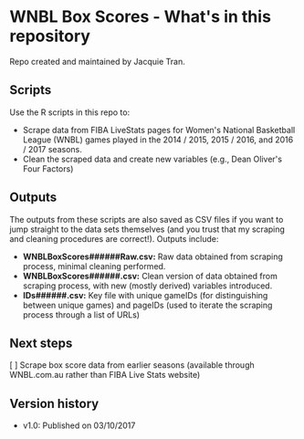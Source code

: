 # WNBL Box Scores - What's in this repository

Repo created and maintained by Jacquie Tran.

## Scripts
Use the R scripts in this repo to:

* Scrape data from FIBA LiveStats pages for Women's National Basketball League (WNBL) games played in the 2014 / 2015, 2015 / 2016, and 2016 / 2017 seasons.
* Clean the scraped data and create new variables (e.g., Dean Oliver's Four Factors)

## Outputs
The outputs from these scripts are also saved as CSV files if you want to jump straight to the data sets themselves (and you trust that my scraping and cleaning procedures are correct!). Outputs include:

* **WNBLBoxScores######Raw.csv:** Raw data obtained from scraping process, minimal cleaning performed.
* **WNBLBoxScores######.csv:** Clean version of data obtained from scraping process, with new (mostly derived) variables introduced.
* **IDs######.csv:** Key file with unique gameIDs (for distinguishing between unique games) and pageIDs (used to iterate the scraping process through a list of URLs)

## Next steps

[ ] Scrape box score data from earlier seasons (available through WNBL.com.au rather than FIBA Live Stats website)

## Version history

* v1.0: Published on 03/10/2017